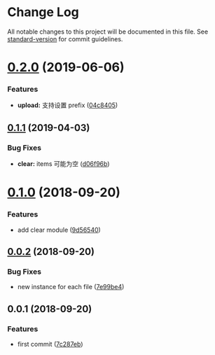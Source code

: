 # Change Log

All notable changes to this project will be documented in this file. See [standard-version](https://github.com/conventional-changelog/standard-version) for commit guidelines.

<a name="0.2.0"></a>
# [0.2.0](https://github.com/fjc0k/better-qiniu-cli/compare/v0.1.1...v0.2.0) (2019-06-06)


### Features

* **upload:** 支持设置 prefix ([04c8405](https://github.com/fjc0k/better-qiniu-cli/commit/04c8405))



<a name="0.1.1"></a>
## [0.1.1](https://github.com/fjc0k/better-qiniu-cli/compare/v0.1.0...v0.1.1) (2019-04-03)


### Bug Fixes

* **clear:** items 可能为空 ([d06f96b](https://github.com/fjc0k/better-qiniu-cli/commit/d06f96b))



<a name="0.1.0"></a>
# [0.1.0](https://github.com/fjc0k/better-qiniu-cli/compare/v0.0.2...v0.1.0) (2018-09-20)


### Features

* add clear module ([9d56540](https://github.com/fjc0k/better-qiniu-cli/commit/9d56540))



<a name="0.0.2"></a>
## [0.0.2](https://github.com/fjc0k/better-qiniu-cli/compare/v0.0.1...v0.0.2) (2018-09-20)


### Bug Fixes

* new instance for each file ([7e99be4](https://github.com/fjc0k/better-qiniu-cli/commit/7e99be4))



<a name="0.0.1"></a>
## 0.0.1 (2018-09-20)


### Features

* first commit ([7c287eb](https://github.com/fjc0k/better-qiniu-cli/commit/7c287eb))
